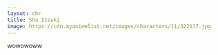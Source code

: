```yaml
---
layout: chr
title: Shu Itsuki
image: https://cdn.myanimelist.net/images/characters/11/322117.jpg
---
```

wowowoww